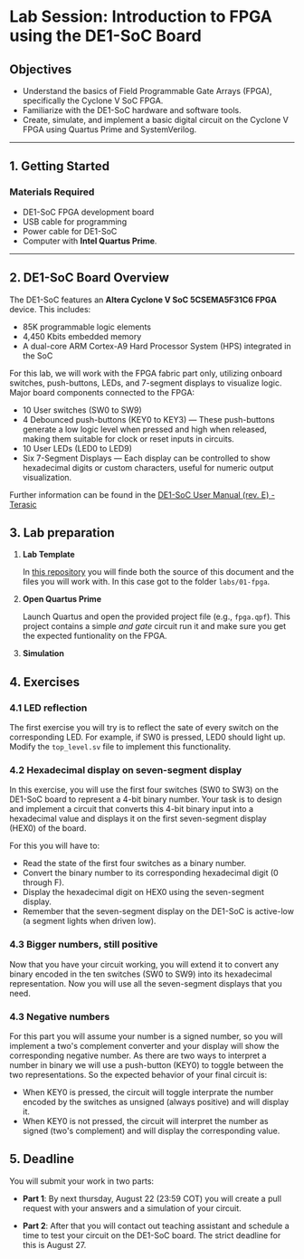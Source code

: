 # Lab Session: Introduction to FPGA using the DE1-SoC Board

## Objectives

- Understand the basics of Field Programmable Gate Arrays (FPGA), specifically the Cyclone V SoC FPGA.
- Familiarize with the DE1-SoC hardware and software tools.
- Create, simulate, and implement a basic digital circuit on the Cyclone V FPGA
  using Quartus Prime and SystemVerilog.

---

## 1. Getting Started

### Materials Required

- DE1-SoC FPGA development board
- USB cable for programming
- Power cable for DE1-SoC
- Computer with **Intel Quartus Prime**.

---
## 2. DE1-SoC Board Overview

The DE1-SoC features an **Altera Cyclone V SoC 5CSEMA5F31C6 FPGA** device. This
includes:
  - 85K programmable logic elements
  - 4,450 Kbits embedded memory
  - A dual-core ARM Cortex-A9 Hard Processor System (HPS) integrated in the SoC

For this lab, we will work with the FPGA fabric part only, utilizing onboard
switches, push-buttons, LEDs, and 7-segment displays to visualize logic.  Major
board components connected to the FPGA:
  - 10 User switches (SW0 to SW9)
  - 4 Debounced push-buttons (KEY0 to KEY3) — These push-buttons generate a low
    logic level when pressed and high when released, making them suitable for
    clock or reset inputs in circuits.
  - 10 User LEDs (LED0 to LED9)
  - Six 7-Segment Displays — Each display can be controlled to show hexadecimal
    digits or custom characters, useful for numeric output visualization.

Further information can be found in the [DE1-SoC User Manual (rev. E) -
Terasic](https://people.ece.cornell.edu/land/courses/ece5760/DE1_SOC/DE1-SoC_User_manualv.1.2.2_revE.pdf)

## 3. Lab preparation

1. **Lab Template** 
   
   In [this repository](https://github.com/gustavogutierrezutp/is614) you will
   finde both the source of this document and the files you will work with. In
   this case got to the folder `labs/01-fpga`.

2. **Open Quartus Prime**
   
   Launch Quartus and open the provided project file (e.g., `fpga.qpf`). This
   project contains a simple _and gate_  circuit run it and make sure you get
   the expected funtionality on the FPGA. 

3. **Simulation**

## 4. Exercises

### 4.1 LED reflection

The first exercise you will try is to reflect the sate of every switch on the
corresponding LED. For example, if SW0 is pressed, LED0 should light up. Modify
the `top_level.sv` file to implement this functionality.

### 4.2 Hexadecimal display on seven-segment display

In this exercise, you will use the first four switches (SW0 to SW3) on the
DE1-SoC board to represent a 4-bit binary number. Your task is to design and
implement a circuit that converts this 4-bit binary input into a hexadecimal
value and displays it on the first seven-segment display (HEX0) of the board.

For this you will have to:
- Read the state of the first four switches as a binary number.
- Convert the binary number to its corresponding hexadecimal digit (0 through F).
- Display the hexadecimal digit on HEX0 using the seven-segment display.
- Remember that the seven-segment display on the DE1-SoC is active-low (a
  segment lights when driven low).

### 4.3 Bigger numbers, still positive

Now that you have your circuit working, you will extend it to convert any binary
encoded in the ten switches (SW0 to SW9) into its hexadecimal representation.
Now you will use all the seven-segment displays that you need.

### 4.3 Negative numbers

For this part you will assume your number is a signed number, so you will
implement a two's complement converter and your display will show the
corresponding negative number. As there are two ways to interpret a number in
binary we will use a push-button (KEY0) to toggle between the two
representations. So the expected behavior of your final circuit is:

- When KEY0 is pressed, the circuit will toggle interprate the number encoded by
  the switches as unsigned (always positive) and will display it.
- When KEY0 is not pressed, the circuit will interpret the number as signed
  (two's complement) and will display the corresponding value.
  

## 5. Deadline

You will submit your work in two parts:

- **Part 1**: By next thursday, August 22 (23:59 COT) you will create a pull request
  with your answers and a simulation of your circuit.

- **Part 2**: After that you will contact out teaching assistant and schedule
  a time to test your circuit on the DE1-SoC board. The strict deadline for
  this is August 27.

